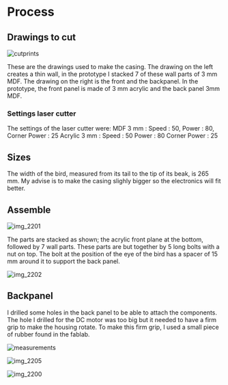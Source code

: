 # Process

## Drawings to cut
![cutprints](https://user-images.githubusercontent.com/31654421/40780828-10d1cb1a-64da-11e8-836a-e9a3d0e6b468.png)

These are the drawings used to make the casing. The drawing on the left creates a thin wall, in the prototype I stacked 7 of these wall parts of 3 mm MDF. 
The drawing on the right is the front and the backpanel. In the prototype, the front panel is made of 3 mm acrylic and the back panel 3mm MDF.

### Settings laser cutter
The settings of the laser cutter were:
MDF 3 mm : 
Speed : 50, Power : 80, Corner Power : 25
Acrylic 3 mm :
Speed : 50 Power : 80 Corner Power : 25

## Sizes
The width of the bird, measured from its tail to the tip of its beak, is 265 mm. 
My advise is to make the casing slighly bigger so the electronics will fit better.

## Assemble

![img_2201](https://user-images.githubusercontent.com/31654421/40783415-92f4ac86-64e2-11e8-97da-666904ba1b95.jpg)

The parts are stacked as shown; the acrylic front plane at the bottom, followed by 7 wall parts. These parts are but together by 5 long bolts with a nut on top.
The bolt at the position of the eye of the bird has a spacer of 15 mm around it to support the back panel.

![img_2202](https://user-images.githubusercontent.com/31654421/40783538-0327cf1a-64e3-11e8-8f4f-f05d8a975eca.jpg)

## Backpanel

I drilled some holes in the back panel to be able to attach the components. The hole I drilled for the DC motor was too big but it needed to have a firm grip to make the housing rotate. To make this firm grip, I used a small piece of rubber found in the fablab. 

![measurements](https://user-images.githubusercontent.com/31654421/40968509-02c5c438-68b6-11e8-9ec4-5352b50f88a2.jpg)

![img_2205](https://user-images.githubusercontent.com/31654421/40784389-d450489a-64e5-11e8-956f-ddba2a0ca207.jpg)

![img_2200](https://user-images.githubusercontent.com/31654421/40968841-c8224eb8-68b6-11e8-9efa-981e5a8dc6c6.jpg)
